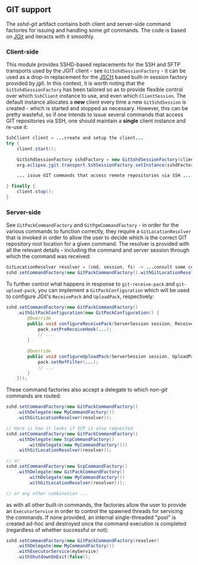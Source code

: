 ## GIT support

The _sshd-git_ artifact contains both client and server-side command factories for issuing and handling some _git_ commands. The code is based
on [JGit](https://github.com/eclipse/jgit) and iteracts with it smoothly.

### Client-side

This module provides SSHD-based replacements for the SSH and SFTP transports used by the JGIT client - see `GitSshdSessionFactory` - it
can be used as a drop-in replacement for the [JSCH](http://www.jcraft.com/jsch/) based built-in session factory provided by _jgit_. In
this context, it is worth noting that the `GitSshdSessionFactory` has been tailored so as to provide flexible control over which `SshClient`
instance to use, and even which `ClientSession`. The default instance allocates a **new** client every time a new `GitSshdSession` is
created - which is started and stopped as necessary. However, this can be pretty wasteful, so if one intends to issue several commands
that access GIT repositories via SSH, one should maintain a **single** client instance and re-use it:

```java
SshClient client = ...create and setup the client...
try {
    client.start();

    GitSshdSessionFactory sshdFactory = new GitSshdSessionFactory(client);  // re-use the same client for all SSH sessions
    org.eclipse.jgit.transport.SshSessionFactory.setInstance(sshdFactory);  // replace the JSCH-based factory

    ... issue GIT commands that access remote repositories via SSH ....

} finally {
    client.stop();
}

```
### Server-side

See `GitPackCommandFactory` and `GitPgmCommandFactory` - in order for the various commands to function correctly, they require a `GitLocationResolver`
that is invoked in order to allow the user to decide which is the correct GIT repository root location for a given command. The resolver is provided
with all the relevant details - including the command and server session through which the command was received:

```java
GitLocationResolver resolver = (cmd, session, fs) -> ...consult some code - perhaps based on the authenticated username...
sshd.setCommandFactory(new GitPackCommandFactory().withGitLocationResolver(resolver));

```

To further control what happens in response to `git-receive-pack` and `git-upload-pack`, you can implement a `GitPackConfiguration` which will be used
to configure JGit's `ReceivePack` and `UploadPack`, respectively:

```java
sshd.setCommandFactory(new GitPackCommandFactory()
    .withGitPackConfiguration(new GitPackConfiguration() {
        @Override
        public void configureReceivePack(ServerSession session, ReceivePack pack) {
            pack.setPreReceiveHook(...);
            // ...
        }
        
        @Override
        public void configureUploadPack(ServerSession session, UploadPack pack) {
            pack.setRefFilter(...);
            // ...
        }
    }));
```

These command factories also accept a delegate to which non-_git_ commands are routed:

```java
sshd.setCommandFactory(new GitPackCommandFactory()
    .withDelegate(new MyCommandFactory())
    .withGitLocationResolver(resolver));

// Here is how it looks if SCP is also requested
sshd.setCommandFactory(new GitPackCommandFactory()
    .withDelegate(new ScpCommandFactory()
        .withDelegate(new MyCommandFactory()))
    .withGitLocationResolver(resolver));

// or
sshd.setCommandFactory(new ScpCommandFactory()
    .withDelegate(new GitPackCommandFactory()
        .withDelegate(new MyCommandFactory())
        .withGitLocationResolver(resolver)));

// or any other combination ...

```

as with all other built-in commands, the factories allow the user to provide an `ExecutorService` in order to control the spawned threads
for servicing the commands. If none provided, an internal single-threaded "pool" is created ad-hoc and destroyed once the command execution
is completed (regardless of whether successful or not):


```java
sshd.setCommandFactory(new GitPackCommandFactory(resolver)
    .withDelegate(new MyCommandFactory())
    .withExecutorService(myService)
    .withShutdownOnExit(false));

```

